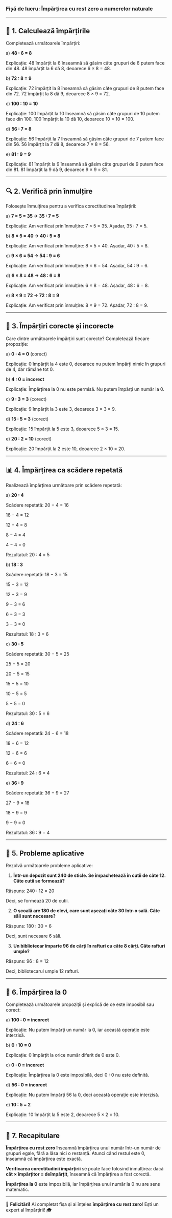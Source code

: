 ### **Fișă de lucru: Împărțirea cu rest zero a numerelor naturale**

---

## 🧮 **1. Calculează împărțirile**

Completează următoarele împărțiri:

a) **48 : 6 = 8**

Explicație: 48 împărțit la 6 înseamnă să găsim câte grupuri de 6 putem face din 48. 48 împărțit la 6 dă 8, deoarece 6 × 8 = 48.

b) **72 : 8 = 9**

Explicație: 72 împărțit la 8 înseamnă să găsim câte grupuri de 8 putem face din 72. 72 împărțit la 8 dă 9, deoarece 8 × 9 = 72.

c) **100 : 10 = 10**

Explicație: 100 împărțit la 10 înseamnă să găsim câte grupuri de 10 putem face din 100. 100 împărțit la 10 dă 10, deoarece 10 × 10 = 100.

d) **56 : 7 = 8**

Explicație: 56 împărțit la 7 înseamnă să găsim câte grupuri de 7 putem face din 56. 56 împărțit la 7 dă 8, deoarece 7 × 8 = 56.

e) **81 : 9 = 9**

Explicație: 81 împărțit la 9 înseamnă să găsim câte grupuri de 9 putem face din 81. 81 împărțit la 9 dă 9, deoarece 9 × 9 = 81.

---

## 🔍 **2. Verifică prin înmulțire**

Folosește înmulțirea pentru a verifica corectitudinea împărțirii:

a) **7 × 5 = 35 → 35 : 7 = 5**

Explicație: Am verificat prin înmulțire: 7 × 5 = 35. Așadar, 35 : 7 = 5.

b) **8 × 5 = 40 → 40 : 5 = 8**

Explicație: Am verificat prin înmulțire: 8 × 5 = 40. Așadar, 40 : 5 = 8.

c) **9 × 6 = 54 → 54 : 9 = 6**

Explicație: Am verificat prin înmulțire: 9 × 6 = 54. Așadar, 54 : 9 = 6.

d) **6 × 8 = 48 → 48 : 6 = 8**

Explicație: Am verificat prin înmulțire: 6 × 8 = 48. Așadar, 48 : 6 = 8.

e) **8 × 9 = 72 → 72 : 8 = 9**

Explicație: Am verificat prin înmulțire: 8 × 9 = 72. Așadar, 72 : 8 = 9.

---

## 📏 **3. Împărțiri corecte și incorecte**

Care dintre următoarele împărțiri sunt corecte? Completează fiecare propoziție:

a) **0 : 4 = 0** (corect)

Explicație: 0 împărțit la 4 este 0, deoarece nu putem împărți nimic în grupuri de 4, dar rămâne tot 0.

b) **4 : 0 = incorect**

Explicație: Împărțirea la 0 nu este permisă. Nu putem împărți un număr la 0.

c) **9 : 3 = 3** (corect)

Explicație: 9 împărțit la 3 este 3, deoarece 3 × 3 = 9.

d) **15 : 5 = 3** (corect)

Explicație: 15 împărțit la 5 este 3, deoarece 5 × 3 = 15.

e) **20 : 2 = 10** (corect)

Explicație: 20 împărțit la 2 este 10, deoarece 2 × 10 = 20.

---

## 📊 **4. Împărțirea ca scădere repetată**

Realizează împărțirea următoare prin scădere repetată:

a) **20 : 4**

Scădere repetată:
20 − 4 = 16

16 − 4 = 12

12 − 4 = 8

8 − 4 = 4

4 − 4 = 0

Rezultatul: 20 : 4 = 5

b) **18 : 3**

Scădere repetată:
18 − 3 = 15

15 − 3 = 12

12 − 3 = 9

9 − 3 = 6

6 − 3 = 3

3 − 3 = 0

Rezultatul: 18 : 3 = 6

c) **30 : 5**

Scădere repetată:
30 − 5 = 25

25 − 5 = 20

20 − 5 = 15

15 − 5 = 10

10 − 5 = 5

5 − 5 = 0

Rezultatul: 30 : 5 = 6

d) **24 : 6**

Scădere repetată:
24 − 6 = 18

18 − 6 = 12

12 − 6 = 6

6 − 6 = 0

Rezultatul: 24 : 6 = 4

e) **36 : 9**

Scădere repetată:
36 − 9 = 27

27 − 9 = 18

18 − 9 = 9

9 − 9 = 0

Rezultatul: 36 : 9 = 4

---

## 🏫 **5. Probleme aplicative**

Rezolvă următoarele probleme aplicative:

1. **Într-un depozit sunt 240 de sticle. Se împachetează în cutii de câte 12. Câte cutii se formează?**

Răspuns:
240 : 12 = 20

Deci, se formează 20 de cutii.

2. **O școală are 180 de elevi, care sunt așezați câte 30 într-o sală. Câte săli sunt necesare?**

Răspuns:
180 : 30 = 6

Deci, sunt necesare 6 săli.

3. **Un bibliotecar împarte 96 de cărți în rafturi cu câte 8 cărți. Câte rafturi umple?**

Răspuns:
96 : 8 = 12

Deci, bibliotecarul umple 12 rafturi.

---

## 🔁 **6. Împărțirea la 0**

Completează următoarele propoziții și explică de ce este imposibil sau corect:

a) **100 : 0 = incorect**

Explicație: Nu putem împărți un număr la 0, iar această operație este interzisă.

b) **0 : 10 = 0**

Explicație: 0 împărțit la orice număr diferit de 0 este 0.

c) **0 : 0 = incorect**

Explicație: Împărțirea la 0 este imposibilă, deci 0 : 0 nu este definită.

d) **56 : 0 = incorect**

Explicație: Nu putem împărți 56 la 0, deci această operație este interzisă.

e) **10 : 5 = 2**

Explicație: 10 împărțit la 5 este 2, deoarece 5 × 2 = 10.

---

## 🎯 **7. Recapitulare**

**Împărțirea cu rest zero** înseamnă împărțirea unui număr într-un număr de grupuri egale, fără a lăsa nici o restanță. Atunci când restul este 0, înseamnă că împărțirea este exactă.

**Verificarea corectitudinii împărțirii** se poate face folosind înmulțirea: dacă **cât × împărțitor = deîmpărțit**, înseamnă că împărțirea a fost corectă.

**Împărțirea la 0** este imposibilă, iar împărțirea unui număr la 0 nu are sens matematic.

---

🎉 **Felicitări!** Ai completat fișa și ai înțeles **împărțirea cu rest zero**! Ești un expert al împărțirii! 🎓
